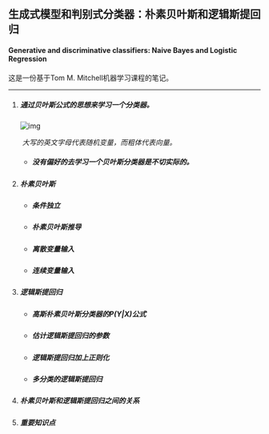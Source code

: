 ## 生成式模型和判别式分类器：朴素贝叶斯和逻辑斯提回归

#### Generative and discriminative classifiers: Naive Bayes and Logistic Regression

这是一份基于Tom M. Mitchell机器学习课程的笔记。

------

1. ##### 通过贝叶斯公式的思想来学习一个分类器。

   ![img](file:///C:/Users/William/AppData/Local/Temp/msohtmlclip1/01/clip_image002.png)

   ​	*大写的英文字母代表随机变量，而粗体代表向量。*

   - ##### 没有偏好的去学习一个贝叶斯分类器是不切实际的。

2. ##### 朴素贝叶斯

   - ##### 条件独立

   - ##### 朴素贝叶斯推导

   - ##### 离散变量输入

   - ##### 连续变量输入

3. ##### 逻辑斯提回归

   - ##### 高斯朴素贝叶斯分类器的P(Y|X)公式

   - ##### 估计逻辑斯提回归的参数

   - ##### 逻辑斯提回归加上正则化

   - ##### 多分类的逻辑斯提回归

4. ##### 朴素贝叶斯和逻辑斯提回归之间的关系

5. ##### 重要知识点

   ##### 	

##### 	



